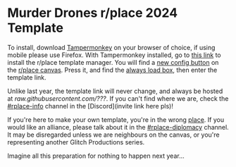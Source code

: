 # Murder Drones r/place 2024 Template

To install, download [Tampermonkey](https://www.tampermonkey.net/index.php?browser=firefox) on your browser of choice, if using mobile please use Firefox.
With Tampermonkey installed, go to [this link](https://github.com/osuplace/templateManager/raw/main/dist/templateManager.user.js) to install the r/place template manager.
You will find a [new config button](https://github.com/boxxie79/mdplace2024/blob/main/tutorial_images/configbutton.png) on the [r/place canvas](https://www.reddit.com/r/place/). Press it, and find the [always load box](https://github.com/boxxie79/mdplace2024/blob/main/tutorial_images/alwaysloadbox.png), then enter the template link.

Unlike last year, the template link will never change, and always be hosted at _raw.githubusercontent.com/???_. If you can't find where we are, check the [#rplace-info](https://discord.com/channels/959878009836404746/) channel in the [Discord](invite link here pls)!

If you're here to make your own template, you're in the wrong [place](https://docs.google.com/document/d/12WTiDcRo4P35zJvlgWX06MKVbitbDo3ehnF7mysFv4Y/edit?rm=minimal).
If you would like an alliance, please talk about it in the [#rplace-diplomacy](https://discord.com/channels/959878009836404746/) channel.
It may be disregarded unless we are neighbours on the canvas, or you're representing another Glitch Productions series.


Imagine all this preparation for nothing to happen next year...

